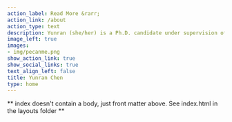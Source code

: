 ```yaml
---
action_label: Read More &rarr;
action_link: /about
action_type: text
description: Yunran (she/her) is a Ph.D. candidate under supervision of [Dr. Surya Tokdar](http://www2.stat.duke.edu/~st118/) in Department of Statistical Science  at Duke University. She is interested in Bayesian factor model, nonparametric Bayes, and applications in neuroscience. Her goal is to serve as a bridge to connect various disciplines through developing statistical methods and models, and spread the concepts of statistics to the general public.
image_left: true
images:
- img/pecanme.png
show_action_link: true
show_social_links: true
text_align_left: false
title: Yunran Chen
type: home
---
```


** index doesn't contain a body, just front matter above.
See index.html in the layouts folder **
